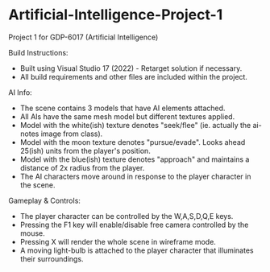 # Artificial-Intelligence-Project-1

Project 1 for GDP-6017 (Artificial Intelligence)

Build Instructions:
- Built using Visual Studio 17 (2022) - Retarget solution if necessary.
- All build requirements and other files are included within the project.

AI Info:
- The scene contains 3 models that have AI elements attached.
- All AIs have the same mesh model but different textures applied.
- Model with the white(ish) texture denotes "seek/flee" (ie. actually the ai-notes image from class).
- Model with the moon texture denotes "pursue/evade".
  Looks ahead 25(ish) units from the player's position.
- Model with the blue(ish) texture denotes "approach" and maintains a distance of 2x radius from the player.
- The AI characters move around in response to the player character in the scene.

Gameplay & Controls:
- The player character can be controlled by the W,A,S,D,Q,E keys.
- Pressing the F1 key will enable/disable free camera controlled by the mouse.
- Pressing X will render the whole scene in wireframe mode.
- A moving light-bulb is attached to the player character that illuminates their surroundings.